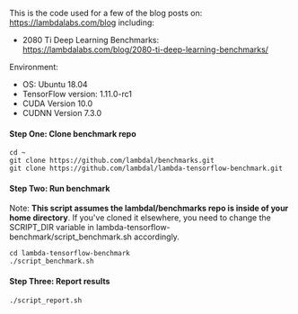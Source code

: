 
This is the code used for a few of the blog posts on: https://lambdalabs.com/blog including:

- 2080 Ti Deep Learning Benchmarks: https://lambdalabs.com/blog/2080-ti-deep-learning-benchmarks/

Environment:
- OS: Ubuntu 18.04
- TensorFlow version: 1.11.0-rc1
- CUDA Version 10.0
- CUDNN Version 7.3.0

<!-- #### Step One: Download mini imagenet data (1.5 GB)


```
(mkdir ~/data;
curl https://s3-us-west-2.amazonaws.com/lambdalabs-files/imagenet_mini.tar.gz | tar xvz -C ~/data)
``` -->

#### Step One: Clone benchmark repo


```
cd ~
git clone https://github.com/lambdal/benchmarks.git
git clone https://github.com/lambdal/lambda-tensorflow-benchmark.git
```

#### Step Two: Run benchmark


Note: __This script assumes the lambdal/benchmarks repo is inside of your home directory__. If you've cloned it elsewhere, you need to change the SCRIPT_DIR variable in lambda-tensorflow-benchmark/script_benchmark.sh accordingly.

```
cd lambda-tensorflow-benchmark
./script_benchmark.sh
```

#### Step Three: Report results


```
./script_report.sh
```
